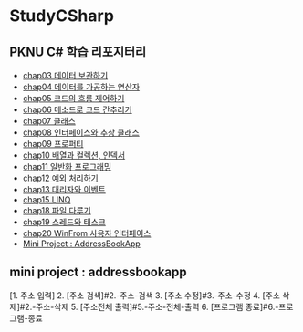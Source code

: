 # StudyCSharp
PKNU C# 학습 리포지터리
---
- [chap03 데이터 보관하기](https://github.com/yfla980107/StudyCSharp21/tree/main/chap03/Chap03App)
- [chap04 데이터를 가공하는 연산자](https://github.com/yfla980107/StudyCSharp21/tree/main/chap04/Chap04App)
- [chap05 코드의 흐름 제어하기](https://github.com/yfla980107/StudyCSharp21/tree/main/chap05/Chap05App)
- [chap06 메소드로 코드 간추리기](https://github.com/yfla980107/StudyCSharp21/tree/main/chap06/Chap06App)
- [chap07 클래스](https://github.com/yfla980107/StudyCSharp21/tree/main/chap07/Chap07App)
- [chap08 인터페이스와 추상 클래스](https://github.com/yfla980107/StudyCSharp21/tree/main/chap08/Chap08App)
- [chap09 프로퍼티](https://github.com/yfla980107/StudyCSharp21/tree/main/chap09/Chap09App)
- [chap10 배열과 컬렉션, 인덱서](https://github.com/yfla980107/StudyCSharp21/tree/main/chap10/Chap10App)
- [chap11 일반화 프로그래밍](https://github.com/yfla980107/StudyCSharp21/tree/main/chap11/Chap11App)
- [chap12 예외 처리하기](https://github.com/yfla980107/StudyCSharp21/tree/main/chap12/Chap12App)
- [chap13 대리자와 이벤트](https://github.com/yfla980107/StudyCSharp21/tree/main/chap13/Chap13App)
- [chap15 LINQ](https://github.com/yfla980107/StudyCSharp21/tree/main/chap15/Chap15App)
- [chap18 파일 다루기](https://github.com/yfla980107/StudyCSharp21/tree/main/chap18/Chap18App)
- [chap19 스레드와 태스크](https://github.com/yfla980107/StudyCSharp21/tree/main/chap19/Chap19App)
- [chap20 WinFrom 사용자 인터페이스](https://github.com/yfla980107/StudyCSharp21/tree/main/chap20/Chap20App)
- [Mini Project : AddressBookApp](#mini-project-:-addressbookapp)

## mini project : addressbookapp

[1. 주소 입력]
2. [주소 검색]#2.-주소-검색
3. [주소 수정]#3.-주소-수정
4. [주소 삭제]#2.-주소-삭제
5. [주소전체 출력]#5.-주소-전체-출력
6. [프로그램 종료]#6.-프로그램-종료
